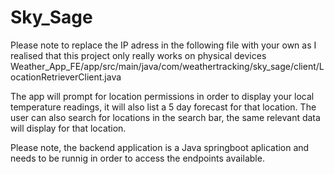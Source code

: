 # Sky_Sage
Please note to replace the IP adress in the following file with your own as I realised that this project only really works on physical devices
Weather_App_FE/app/src/main/java/com/weathertracking/sky_sage/client/LocationRetrieverClient.java

The app will prompt for location permissions in order to display your local temperature readings, it will also list a 5 day forecast for that location.
The user can also search for locations in the search bar, the same relevant data will display for that location.

Please note, the backend application is a Java springboot aplication and needs to be runnig in order to access the endpoints available.
